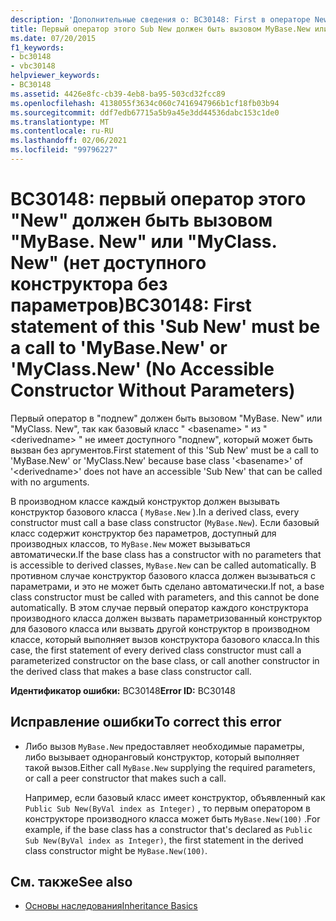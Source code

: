 ```yaml
---
description: 'Дополнительные сведения о: BC30148: First в операторе New должен быть вызовом MyBase. New или MyClass. New (без доступных конструкторов без параметров)'
title: Первый оператор этого Sub New должен быть вызовом MyBase.New или MyClass.New (Нет доступного конструктора без параметров)
ms.date: 07/20/2015
f1_keywords:
- bc30148
- vbc30148
helpviewer_keywords:
- BC30148
ms.assetid: 4426e8fc-cb39-4eb8-ba95-503cd32fcc89
ms.openlocfilehash: 4138055f3634c060c7416947966b1cf18fb03b94
ms.sourcegitcommit: ddf7edb67715a5b9a45e3dd44536dabc153c1de0
ms.translationtype: MT
ms.contentlocale: ru-RU
ms.lasthandoff: 02/06/2021
ms.locfileid: "99796227"
---
```

# <a name="bc30148-first-statement-of-this-sub-new-must-be-a-call-to-mybasenew-or-myclassnew-no-accessible-constructor-without-parameters"></a><span data-ttu-id="d7343-103">BC30148: первый оператор этого "New" должен быть вызовом "MyBase. New" или "MyClass. New" (нет доступного конструктора без параметров)</span><span class="sxs-lookup"><span data-stu-id="d7343-103">BC30148: First statement of this 'Sub New' must be a call to 'MyBase.New' or 'MyClass.New' (No Accessible Constructor Without Parameters)</span></span>

<span data-ttu-id="d7343-104">Первый оператор в "подnew" должен быть вызовом "MyBase. New" или "MyClass. New", так как базовый класс " \<basename> " из " \<derivedname> " не имеет доступного "подnew", который может быть вызван без аргументов.</span><span class="sxs-lookup"><span data-stu-id="d7343-104">First statement of this 'Sub New' must be a call to 'MyBase.New' or 'MyClass.New' because base class '\<basename>' of '\<derivedname>' does not have an accessible 'Sub New' that can be called with no arguments.</span></span>

 <span data-ttu-id="d7343-105">В производном классе каждый конструктор должен вызывать конструктор базового класса ( `MyBase.New` ).</span><span class="sxs-lookup"><span data-stu-id="d7343-105">In a derived class, every constructor must call a base class constructor (`MyBase.New`).</span></span> <span data-ttu-id="d7343-106">Если базовый класс содержит конструктор без параметров, доступный для производных классов, то `MyBase.New` может вызываться автоматически.</span><span class="sxs-lookup"><span data-stu-id="d7343-106">If the base class has a constructor with no parameters that is accessible to derived classes, `MyBase.New` can be called automatically.</span></span> <span data-ttu-id="d7343-107">В противном случае конструктор базового класса должен вызываться с параметрами, и это не может быть сделано автоматически.</span><span class="sxs-lookup"><span data-stu-id="d7343-107">If not, a base class constructor must be called with parameters, and this cannot be done automatically.</span></span> <span data-ttu-id="d7343-108">В этом случае первый оператор каждого конструктора производного класса должен вызвать параметризованный конструктор для базового класса или вызвать другой конструктор в производном классе, который выполняет вызов конструктора базового класса.</span><span class="sxs-lookup"><span data-stu-id="d7343-108">In this case, the first statement of every derived class constructor must call a parameterized constructor on the base class, or call another constructor in the derived class that makes a base class constructor call.</span></span>

 <span data-ttu-id="d7343-109">**Идентификатор ошибки:** BC30148</span><span class="sxs-lookup"><span data-stu-id="d7343-109">**Error ID:** BC30148</span></span>

## <a name="to-correct-this-error"></a><span data-ttu-id="d7343-110">Исправление ошибки</span><span class="sxs-lookup"><span data-stu-id="d7343-110">To correct this error</span></span>

- <span data-ttu-id="d7343-111">Либо вызов `MyBase.New` предоставляет необходимые параметры, либо вызывает одноранговый конструктор, который выполняет такой вызов.</span><span class="sxs-lookup"><span data-stu-id="d7343-111">Either call `MyBase.New` supplying the required parameters, or call a peer constructor that makes such a call.</span></span>

     <span data-ttu-id="d7343-112">Например, если базовый класс имеет конструктор, объявленный как `Public Sub New(ByVal index as Integer)` , то первым оператором в конструкторе производного класса может быть `MyBase.New(100)` .</span><span class="sxs-lookup"><span data-stu-id="d7343-112">For example, if the base class has a constructor that's declared as `Public Sub New(ByVal index as Integer)`, the first statement in the derived class constructor might be `MyBase.New(100)`.</span></span>

## <a name="see-also"></a><span data-ttu-id="d7343-113">См. также</span><span class="sxs-lookup"><span data-stu-id="d7343-113">See also</span></span>

- [<span data-ttu-id="d7343-114">Основы наследования</span><span class="sxs-lookup"><span data-stu-id="d7343-114">Inheritance Basics</span></span>](../../programming-guide/language-features/objects-and-classes/inheritance-basics.md)
